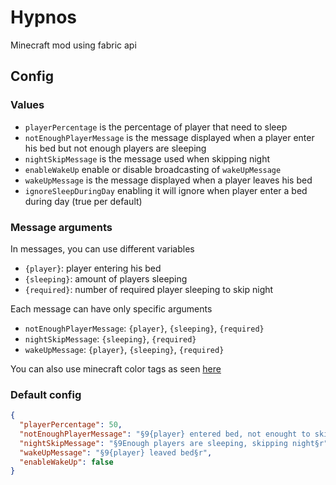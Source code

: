 # Hypnos

Minecraft mod using fabric api

## Config

### Values

- `playerPercentage` is the percentage of player that need to sleep
- `notEnoughPlayerMessage` is the message displayed when a player enter his bed but not enough players are sleeping
- `nightSkipMessage` is the message used when skipping night
- `enableWakeUp` enable or disable broadcasting of `wakeUpMessage`
- `wakeUpMessage` is the message displayed when a player leaves his bed
- `ignoreSleepDuringDay` enabling it will ignore when player enter a bed during day (true per default)

### Message arguments

In messages, you can use different variables

- `{player}`: player entering his bed
- `{sleeping}`: amount of players sleeping
- `{required}`: number of required player sleeping to skip night

Each message can have only specific arguments
- `notEnoughPlayerMessage`: `{player}`, `{sleeping}`, `{required}`
- `nightSkipMessage`: `{sleeping}`, `{required}`
- `wakeUpMessage`: `{player}`, `{sleeping}`, `{required}`

You can also use minecraft color tags as seen [here](https://minecraft.gamepedia.com/Formatting_codes)

### Default config

```json
{
  "playerPercentage": 50,
  "notEnoughPlayerMessage": "§9{player} entered bed, not enought to skip night [{sleeping}/{required}]§r",
  "nightSkipMessage": "§9Enough players are sleeping, skipping night§r",
  "wakeUpMessage": "§9{player} leaved bed§r",
  "enableWakeUp": false
}
```